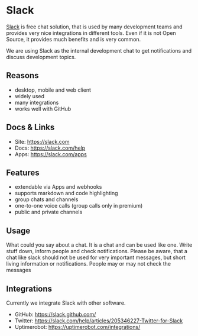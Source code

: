 # Slack

[Slack](https://whiletruedoio.slack.com) is free chat solution, that is used by
many development teams and provides very nice integrations in different tools.
Even if it is not Open Source, it provides much benefits and is very common.

We are using Slack as the internal development chat to get notifications and
discuss development topics.

## Reasons

- desktop, mobile and web client
- widely used
- many integrations
- works well with GitHub

## Docs & Links

- Site: <https://slack.com>
- Docs: <https://slack.com/help>
- Apps: <https://slack.com/apps>

## Features

- extendable via Apps and webhooks
- supports markdown and code highlighting
- group chats and channels
- one-to-one voice calls (group calls only in premium)
- public and private channels

## Usage

What could you say about a chat. It is a chat and can be used like one. Write
stuff down, inform people and check notifications. Please be aware, that a
chat like slack should not be used for very important messages, but short living
information or notifications. People may or may not check the messages

## Integrations

Currently we integrate Slack with other software.

- GitHub: <https://slack.github.com/>
- Twitter: <https://slack.com/help/articles/205346227-Twitter-for-Slack>
- Uptimerobot: <https://uptimerobot.com/integrations/>
